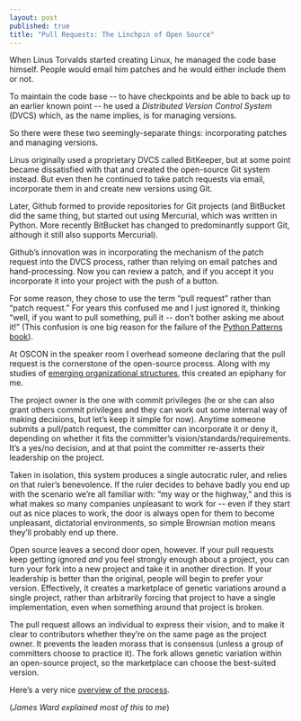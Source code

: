 ```yaml
---
layout: post
published: true
title: "Pull Requests: The Linchpin of Open Source"
---
```


When Linus Torvalds started creating Linux, he managed the code base himself.
People would email him patches and he would either include them or not.

To maintain the code base -- to have checkpoints and be able to back up to an
earlier known point -- he used a *Distributed Version Control System* (DVCS)
which, as the name implies, is for managing versions.

So there were these two seemingly-separate things: incorporating patches and
managing versions.

Linus originally used a proprietary DVCS called BitKeeper, but at some point
became dissatisfied with that and created the open-source Git system instead.
But even then he continued to take patch requests via email, incorporate them in
and create new versions using Git.

Later, Github formed to provide repositories for Git projects (and BitBucket did
the same thing, but started out using Mercurial, which was written in Python.
More recently BitBucket has changed to predominantly support Git, although it
still also supports Mercurial).

Github’s innovation was in incorporating the mechanism of the patch request into
the DVCS process, rather than relying on email patches and hand-processing. Now
you can review a patch, and if you accept it you incorporate it into your
project with the push of a button.

For some reason, they chose to use the term “pull request” rather than “patch
request.” For years this confused me and I just ignored it, thinking “well, if
you want to pull something, pull it -- don’t bother asking me about it!” (This
confusion is one big reason for the failure of the [Python Patterns
book](<https://bitbucket.org/BruceEckel/python-3-patterns-idioms>)).

At OSCON in the speaker room I overhead someone declaring that the pull request
is the cornerstone of the open-source process. Along with my studies of
[emerging organizational structures](<http://www.reinventing-business.com/>),
this created an epiphany for me.

The project owner is the one with commit privileges (he or she can also grant
others commit privileges and they can work out some internal way of making
decisions, but let’s keep it simple for now). Anytime someone submits a
pull/patch request, the committer can incorporate it or deny it, depending on
whether it fits the committer’s vision/standards/requirements. It’s a yes/no
decision, and at that point the committer re-asserts their leadership on the
project.

Taken in isolation, this system produces a single autocratic ruler, and relies
on that ruler’s benevolence. If the ruler decides to behave badly you end up
with the scenario we’re all familiar with: “my way or the highway,” and this is
what makes so many companies unpleasant to work for -- even if they start out as
nice places to work, the door is always open for them to become unpleasant,
dictatorial environments, so simple Brownian motion means they’ll probably end
up there.

Open source leaves a second door open, however. If your pull requests keep
getting ignored *and* you feel strongly enough about a project, you can turn
your fork into a new project and take it in another direction. If your
leadership is better than the original, people will begin to prefer your
version. Effectively, it creates a marketplace of genetic variations around a
single project, rather than arbitrarily forcing that project to have a single
implementation, even when something around that project is broken.

The pull request allows an individual to express their vision, and to make it
clear to contributors whether they’re on the same page as the project owner. It
prevents the leaden morass that is consensus (unless a group of committers
choose to practice it). The fork allows genetic variation within an open-source
project, so the marketplace can choose the best-suited version.

Here’s a very nice [overview of the
process](<https://guides.github.com/introduction/flow/>).

(*James Ward explained most of this to me*)
